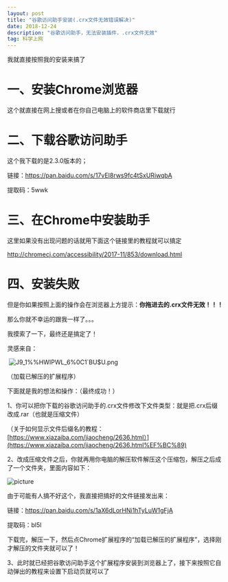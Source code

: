 ```yaml
---
layout: post
title: "谷歌访问助手安装(.crx文件无效错误解决)"
date: 2018-12-24
description: "谷歌访问助手，无法安装插件，.crx文件无效"
tag: 科学上网 
---  
```



我就直接按照我的安装来搞了

# 一、安装Chrome浏览器

这个就直接在网上搜或者在你自己电脑上的软件商店里下载就行



# 二、下载谷歌访问助手

这个我下载的是2.3.0版本的；

链接：<https://pan.baidu.com/s/17vEI8rws9fc4tSxURiwqbA>

提取码：5wwk

# 三、在Chrome中安装助手

这里如果没有出现问题的话就用下面这个链接里的教程就可以搞定

<http://chromecj.com/accessibility/2017-11/853/download.html>

# 四、安装失败

但是你如果按照上面的操作会在浏览器上方提示：**你拖进去的.crx文件无效！！！**

那么你就不幸运的跟我一样了。。。

我摸索了一下，最终还是搞定了！

灵感来自：




​                      ![J9_1%%HWIPWL_6%0C1`BU$U.png](https://cdn.nlark.com/yuque/0/2019/png/286647/1552912365982-030f9fdd-93db-4fc2-910a-da84acebf648.png)                                     





（加载已解压的扩展程序）

下面就是我的想法和操作：（最终成功！）

1、你可以把你下载的谷歌访问助手的.crx文件修改下文件类型：就是把.crx后缀改成.rar（也就是压缩文件）

（关于如何显示文件后缀名的教程：[https://www.xiazaiba.com/jiaocheng/2636.html）](https://www.xiazaiba.com/jiaocheng/2636.html%EF%BC%89)

2、改成压缩文件之后，你就再用你电脑的解压软件解压这个压缩包，解压之后成了一个文件夹，里面内容如下：

![picture](https://github.com/Serendipity-zsh/Learning-Documents/blob/master/pictures/%E8%B0%B7%E6%AD%8C%E8%AE%BF%E9%97%AE%E5%8A%A9%E6%89%8B%E7%B4%A0%E6%9D%90/ggfwzs%E6%96%87%E4%BB%B6%E5%86%85%E5%AE%B9.png)

由于可能有人搞不好这个，我直接把搞好的文件链接发出来：

链接：https://pan.baidu.com/s/1aX6dLorHNi1hTyLuW1gFjA

提取码：bl5l

下载完，解压一下，然后点Chrome扩展程序的“加载已解压的扩展程序”，选择刚才解压的文件夹就可以了！

3、此时就已经把谷歌访问助手这个扩展程序安装到浏览器上了，接下来按照它自动弹出的教程来设置下启动页就可以了
